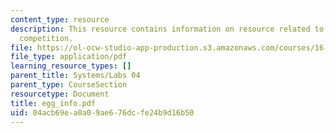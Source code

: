 ```yaml
---
content_type: resource
description: This resource contains information on resource related to the aerial
  competition.
file: https://ol-ocw-studio-app-production.s3.amazonaws.com/courses/16-01-unified-engineering-i-ii-iii-iv-fall-2005-spring-2006/04acb69ea0a09ae676dcfe24b9d16b50_egg_info.pdf
file_type: application/pdf
learning_resource_types: []
parent_title: Systems/Labs 04
parent_type: CourseSection
resourcetype: Document
title: egg_info.pdf
uid: 04acb69e-a0a0-9ae6-76dc-fe24b9d16b50
---
```

